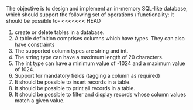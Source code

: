 The objective is to design and implement an in-memory SQL-like database, which should support the following set of operations / functionality:
It should be possible to-
<<<<<<< HEAD
1. create or delete tables in a database.
2. A table definition comprises columns which have types. They can also have constraints
3. The supported column types are string and int.
4. The string type can have a maximum length of 20 characters.
5. The int type can have a minimum value of -1024 and a maximum value of 1024.
6. Support for mandatory fields (tagging a column as required)
7. It should be possible to insert records in a table.
8. It should be possible to print all records in a table.
9. It should be possible to filter and display records whose column values match a given value.
